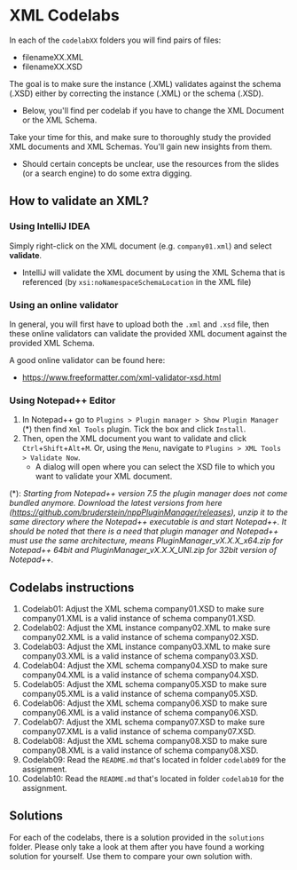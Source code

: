 # XML Codelabs

In each of the `codelabXX` folders you will find pairs of files:
- filenameXX.XML
- filenameXX.XSD

The goal is to make sure the instance (.XML) validates against the schema (.XSD) either by correcting the instance (.XML) or the schema (.XSD).
- Below, you'll find per codelab if you have to change the XML Document or the XML Schema.

Take your time for this, and make sure to thoroughly study the provided XML documents and XML Schemas. You'll gain new insights from them.
- Should certain concepts be unclear, use the resources from the slides (or a search engine) to do some extra digging.

## How to validate an XML?

### Using IntelliJ IDEA
Simply right-click on the XML document (e.g. `company01.xml`) and select **validate**.
- IntelliJ will validate the XML document by using the XML Schema that is referenced (by `xsi:noNamespaceSchemaLocation` in the XML file)

### Using an online validator
In general, you will first have to upload both the `.xml` and `.xsd` file, then these online validators can validate the provided XML document against the provided XML Schema.

A good online validator can be found here:
- https://www.freeformatter.com/xml-validator-xsd.html

### Using Notepad++ Editor
1. In Notepad++ go to `Plugins > Plugin manager > Show Plugin Manager` (*) then find  `Xml Tools` plugin. Tick the box and click `Install`.
2. Then, open the XML document you want to validate and click `Ctrl`+`Shift`+`Alt`+`M`. Or, using the `Menu`, navigate to `Plugins > XML Tools > Validate Now`.
    - A dialog will open where you can select the XSD file to which you want to validate your XML document.

(*): _Starting from Notepad++ version 7.5 the plugin manager does not come bundled anymore.
Download the latest versions from here (https://github.com/bruderstein/nppPluginManager/releases), unzip it to the same directory where the Notepad++ executable is and start Notepad++.
It should be noted that there is a need that plugin manager and Notepad++ must use the same architecture, means PluginManager_vX.X.X_x64.zip for Notepad++ 64bit and PluginManager_vX.X.X_UNI.zip for 32bit version of Notepad++._ 

## Codelabs instructions

1. Codelab01: Adjust the XML schema company01.XSD to make sure company01.XML is a valid instance of schema company01.XSD.
2. Codelab02: Adjust the XML instance company02.XML to make sure company02.XML is a valid instance of schema company02.XSD.
3. Codelab03: Adjust the XML instance company03.XML to make sure company03.XML is a valid instance of schema company03.XSD.
4. Codelab04: Adjust the XML schema company04.XSD to make sure company04.XML is a valid instance of schema company04.XSD.
5. Codelab05: Adjust the XML schema company05.XSD to make sure company05.XML is a valid instance of schema company05.XSD.
6. Codelab06: Adjust the XML schema company06.XSD to make sure company06.XML is a valid instance of schema company06.XSD.
7. Codelab07: Adjust the XML schema company07.XSD to make sure company07.XML is a valid instance of schema company07.XSD.
8. Codelab08: Adjust the XML schema company08.XSD to make sure company08.XML is a valid instance of schema company08.XSD.
9. Codelab09: Read the `README.md` that's located in folder `codelab09` for the assignment.
10. Codelab10: Read the `README.md` that's located in folder `codelab10` for the assignment.

## Solutions

For each of the codelabs, there is a solution provided in the `solutions` folder. Please only take a look at them after you have found a working solution for yourself. Use them to compare your own solution with.